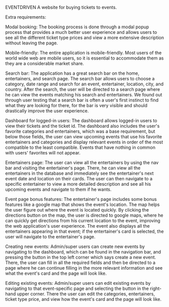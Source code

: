 EVENTDRIVEN
A website for buying tickets to events.

Extra requirements:

Modal booking: The booking process is done through a modal popup process that provides a much better user experience and allows users to see all the different ticket type prices and view a more extensive description without leaving the page.

Mobile-friendly: The entire application is mobile-friendly. Most users of the world wide web are mobile users, so it is essential to accommodate them as they are a considerable market share. 

Search bar: The application has a great search bar on the home, entertainers, and search page. The search bar allows users to choose a category, date range and search for an event, entertainer, location, city, and country. After the search, the user will be directed to a search page where he can view the events matching his search and entertainers. We found out through user testing that a search bar is often a user's first instinct to find what they are looking for there, for the bar is very visible and should drastically improve the user experience. 

Dashboard for logged-in users: The dashboard allows logged-in users to view their tickets and the ticket id. The dashboard also includes the user's favorite categories and entertainers, which was a base requirement, but below those fields, the user can view upcoming events that use his favorite entertainers and categories and display relevant events in order of the most compatible to the least compatible. Events that have nothing in common with users' favorites will not appear. 

Entertainers page: The user can view all the entertainers by using the nav bar and visiting the entertainer's page. There, he can view all the entertainers in the database and immediately see the entertainer's next event date and location on their cards. The user can then navigate to a specific entertainer to view a more detailed description and see all his upcoming events and navigate to them if he wants.

Event page bonus features: The entertainer's page includes some bonus features like a google map that shows the event's location. The map helps the user figure out where the event is located quickly. By clicking the directions button on the map, the user is directed to google maps, where he can quickly get directions from his current location to the event, improving the web application's user experience. The event also displays all the entertainers appearing in that event; if the entertainer's card is selected, the user will navigate to the entertainer's page. 

Creating new events: Admin/super users can create new events by navigating to the dashboard, which can be found in the navigation bar, and pressing the button in the top left corner which says create a new event. There, the user can fill in all the required fields and then be directed to a page where he can continue filling in the more relevant information and see what the event's card and the page will look like. 

Editing existing events: Admin/super users can edit existing events by navigating to that event-specific page and selecting the button in the right-hand upper corner. There the user can edit the categories, entertainers, ticket type price, and view how the event's card and the page will look like. 
